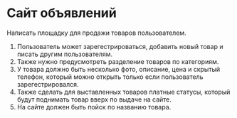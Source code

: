# Сайт объявлений

Написать площадку для продажи товаров пользователем. 
1. Пользователь может зарегестрироваться, добавить новый товар и писать другим пользователям. 
2. Также нужно предусмотреть разделение товаров по категориям. 
3. У товара должно быть несколько фото, описание, цена и скрытый телефон, который можно открыть только если пользователь зарегестрировался. 
4. Также сделать для выставленных товаров платные статусы, который будут поднимать товар вверх по выдаче на сайте. 
5. На сайте должен быть пойск по названию товара.
